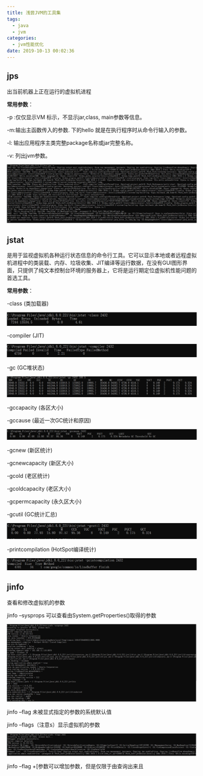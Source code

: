 ```yaml
---
title: 浅尝JVM的工具集
tags:
  - java
  - jvm
categories:
  - jvm性能优化
date: 2019-10-13 00:02:36
---
```


## jps

出当前机器上正在运行的虚拟机进程

**常用参数**：

-p  :仅仅显示VM 标示，不显示jar,class, main参数等信息。

-m:输出主函数传入的参数. 下的hello 就是在执行程序时从命令行输入的参数。

-l: 输出应用程序主类完整package名称或jar完整名称。

-v: 列出jvm参数。

![1570972092188](浅尝JVM的工具集/jps-v.png)

## jstat

是用于监视虚拟机各种运行状态信息的命令行工具。它可以显示本地或者远程虚拟机进程中的类装载、内存、垃圾收集、JIT编译等运行数据，在没有GUI图形界面，只提供了纯文本控制台环境的服务器上，它将是运行期定位虚拟机性能问题的首选工具。

**常用参数**：

-class (类加载器) 

![1570971860655](浅尝JVM的工具集/jstat-class.png)

-compiler (JIT) 

![1570971906439](浅尝JVM的工具集/jstat-compiler.png)

-gc (GC堆状态) 

![1570971593197](浅尝JVM的工具集/jstat-gc.png)

-gccapacity (各区大小) 

-gccause (最近一次GC统计和原因) 

![1570971685800](浅尝JVM的工具集/jstat-gccause.png)

-gcnew (新区统计)

-gcnewcapacity (新区大小)

-gcold (老区统计)

-gcoldcapacity (老区大小)

-gcpermcapacity (永久区大小)

-gcutil (GC统计汇总)

![1570972016673](浅尝JVM的工具集/jstat-gcutil.png)

-printcompilation (HotSpot编译统计)

![1570971790271](浅尝JVM的工具集/jstat-printcomplition.png)

## jinfo 

查看和修改虚拟机的参数

jinfo –sysprops 可以查看由System.getProperties()取得的参数

![1570972241200](浅尝JVM的工具集/jinfo-sysprops.png)

jinfo –flag 未被显式指定的参数的系统默认值

jinfo –flags（注意s）显示虚拟机的参数

![1570973306003](浅尝JVM的工具集/jinfo-flags.png)

jinfo –flag +[参数可以增加参数，但是仅限于由查询出来且

